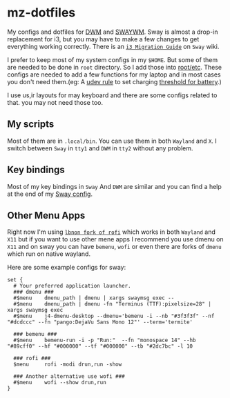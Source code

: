 # mz-dotfiles
My configs and dotfiles for [DWM](https://github.com/mhdzli/dwm) and [SWAYWM](https://swaywm.org/). Sway is almost a drop-in replacement for i3, but you may have to make a few changes to get everything working correctly. There is an [`i3 Migration Guide`](https://github.com/swaywm/sway/wiki/i3-Migration-Guide) on `Sway` wiki.  

I prefer to keep most of my system configs in my `$HOME`. But some of them are needed to be done in `root` directory. So I add those into [root/etc](../../tree/master/src/root/etc). These configs are needed to add a few functions for my laptop and in most cases you don't need them.(eg: A [udev rule](../master/src/root/etc/udev/rules.d/99_battery_threshold.rules) to set charging [threshold for battery](https://fosstodon.org/@mzeinali/103684222479793025).)

I use us,ir layouts for may keyboard and there are some configs related to that. you may not need those too.

## My scripts
Most of them are in `.local/bin`. You can use them in both `Wayland` and `X`. I switch between `Sway` in `tty1` and `DWM` in `tty2` without any problem. 

## Key bindings

Most of my key bindings in `Sway` And `DWM` are similar and you can find a help at the end of my [Sway config](../master/src/.config/sway/config).

## Other Menu Apps

Right now I'm using [`lbnon fork of rofi`](https://github.com/lbonn/rofi) which works in both `Wayland` and `X11` but if you want to use  other mene apps I recommend you use dmenu on `X11` and on sway you can have `bemenu`, `wofi` or even there are forks of `dmenu` which run on native wayland.

Here are some example configs for sway:

```
set {
  # Your preferred application launcher.
  ### dmenu ###
  #$menu	dmenu_path | dmenu | xargs swaymsg exec --
  #$menu	dmenu_path | dmenu -fn "Terminus (TTF):pixelsize=28" | xargs swaymsg exec
  #$menu	j4-dmenu-desktop --dmenu='bemenu -i --nb "#3f3f3f" --nf "#dcdccc" --fn "pango:DejaVu Sans Mono 12"' --term='termite'
	
  ### bemenu ###
  #$menu	bemenu-run -i -p "Run:"  --fn "monospace 14" --hb "#89cff0" --hf "#000000" --tf "#000000" --tb "#2dc7bc" -l 10 
 
  ### rofi ###
  $menu		rofi -modi drun,run -show
  
  ### Another alternative use wofi ###
  #$menu 	wofi --show drun,run
}
```


